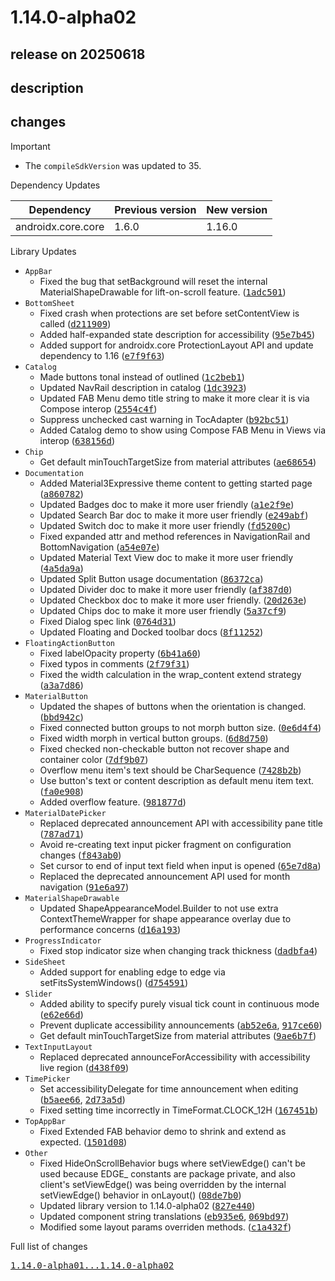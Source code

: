 # 1.14.0-alpha02

## release on 20250618

## description

## changes

Important

* The <code>compileSdkVersion</code> was updated to 35.

Dependency Updates

|     Dependency     | Previous version | New version |
|--------------------|------------------|-------------|
| androidx.core.core | 1.6.0            | 1.16.0      |

Library Updates

* <code>AppBar</code>
  * Fixed the bug that setBackground will reset the internal MaterialShapeDrawable for lift-on-scroll feature. (<a class="commit-link" data-hovercard-type="commit" data-hovercard-url="https://github.com/material-components/material-components-android/commit/1adc50110ed6491661f89aa535355b1480fac73a/hovercard" href="https://github.com/material-components/material-components-android/commit/1adc50110ed6491661f89aa535355b1480fac73a"><tt>1adc501</tt></a>)
* <code>BottomSheet</code>
  * Fixed crash when protections are set before setContentView is called (<a class="commit-link" data-hovercard-type="commit" data-hovercard-url="https://github.com/material-components/material-components-android/commit/d2119098489f6f6b55d77f2c7966b8ddf16c90ed/hovercard" href="https://github.com/material-components/material-components-android/commit/d2119098489f6f6b55d77f2c7966b8ddf16c90ed"><tt>d211909</tt></a>)
  * Added half-expanded state description for accessibility (<a class="commit-link" data-hovercard-type="commit" data-hovercard-url="https://github.com/material-components/material-components-android/commit/95e7b452088d88005982a3f29ec212ef7ee8696d/hovercard" href="https://github.com/material-components/material-components-android/commit/95e7b452088d88005982a3f29ec212ef7ee8696d"><tt>95e7b45</tt></a>)
  * Added support for androidx.core ProtectionLayout API and update dependency to 1.16 (<a class="commit-link" data-hovercard-type="commit" data-hovercard-url="https://github.com/material-components/material-components-android/commit/e7f9f639d2f4a3b9f619ce704df82cbb14e49222/hovercard" href="https://github.com/material-components/material-components-android/commit/e7f9f639d2f4a3b9f619ce704df82cbb14e49222"><tt>e7f9f63</tt></a>)
* <code>Catalog</code>
  * Made buttons tonal instead of outlined (<a class="commit-link" data-hovercard-type="commit" data-hovercard-url="https://github.com/material-components/material-components-android/commit/1c2beb13199e8762e28fadd416cff803623c99a2/hovercard" href="https://github.com/material-components/material-components-android/commit/1c2beb13199e8762e28fadd416cff803623c99a2"><tt>1c2beb1</tt></a>)
  * Updated NavRail description in catalog (<a class="commit-link" data-hovercard-type="commit" data-hovercard-url="https://github.com/material-components/material-components-android/commit/1dc3923bf7688d3a40510faf666517ebac1439b2/hovercard" href="https://github.com/material-components/material-components-android/commit/1dc3923bf7688d3a40510faf666517ebac1439b2"><tt>1dc3923</tt></a>)
  * Updated FAB Menu demo title string to make it more clear it is via Compose interop (<a class="commit-link" data-hovercard-type="commit" data-hovercard-url="https://github.com/material-components/material-components-android/commit/2554c4f7eba0d0b1bc707748f478d220c4f04e6d/hovercard" href="https://github.com/material-components/material-components-android/commit/2554c4f7eba0d0b1bc707748f478d220c4f04e6d"><tt>2554c4f</tt></a>)
  * Suppress unchecked cast warning in TocAdapter (<a class="commit-link" data-hovercard-type="commit" data-hovercard-url="https://github.com/material-components/material-components-android/commit/b92bc51771a62440c253bbec4509751233f4e3e8/hovercard" href="https://github.com/material-components/material-components-android/commit/b92bc51771a62440c253bbec4509751233f4e3e8"><tt>b92bc51</tt></a>)
  * Added Catalog demo to show using Compose FAB Menu in Views via interop (<a class="commit-link" data-hovercard-type="commit" data-hovercard-url="https://github.com/material-components/material-components-android/commit/638156d1a10dd1404f926837dee4c78843c93470/hovercard" href="https://github.com/material-components/material-components-android/commit/638156d1a10dd1404f926837dee4c78843c93470"><tt>638156d</tt></a>)
* <code>Chip</code>
  * Get default minTouchTargetSize from material attributes (<a class="commit-link" data-hovercard-type="commit" data-hovercard-url="https://github.com/material-components/material-components-android/commit/ae686543ffdedfe2c17f7d6648cc2749f28f6d59/hovercard" href="https://github.com/material-components/material-components-android/commit/ae686543ffdedfe2c17f7d6648cc2749f28f6d59"><tt>ae68654</tt></a>)
* <code>Documentation</code>
  * Added Material3Expressive theme content to getting started page (<a class="commit-link" data-hovercard-type="commit" data-hovercard-url="https://github.com/material-components/material-components-android/commit/a860782978347d0cce0f4a83a786435752f59082/hovercard" href="https://github.com/material-components/material-components-android/commit/a860782978347d0cce0f4a83a786435752f59082"><tt>a860782</tt></a>)
  * Updated Badges doc to make it more user friendly (<a class="commit-link" data-hovercard-type="commit" data-hovercard-url="https://github.com/material-components/material-components-android/commit/a1e2f9e31fde54ae8acc7a5d3e7da0c8c6d68599/hovercard" href="https://github.com/material-components/material-components-android/commit/a1e2f9e31fde54ae8acc7a5d3e7da0c8c6d68599"><tt>a1e2f9e</tt></a>)
  * Updated Search Bar doc to make it more user friendly (<a class="commit-link" data-hovercard-type="commit" data-hovercard-url="https://github.com/material-components/material-components-android/commit/e249abfd9b57eebd7afa2f8e6934056225229411/hovercard" href="https://github.com/material-components/material-components-android/commit/e249abfd9b57eebd7afa2f8e6934056225229411"><tt>e249abf</tt></a>)
  * Updated Switch doc to make it more user friendly (<a class="commit-link" data-hovercard-type="commit" data-hovercard-url="https://github.com/material-components/material-components-android/commit/fd5200c6f3999aa0162b6ee1acd8c345c20b4027/hovercard" href="https://github.com/material-components/material-components-android/commit/fd5200c6f3999aa0162b6ee1acd8c345c20b4027"><tt>fd5200c</tt></a>)
  * Fixed expanded attr and method references in NavigationRail and BottomNavigation (<a class="commit-link" data-hovercard-type="commit" data-hovercard-url="https://github.com/material-components/material-components-android/commit/a54e07e4c426025acabe5e6e2c209c4a250c169f/hovercard" href="https://github.com/material-components/material-components-android/commit/a54e07e4c426025acabe5e6e2c209c4a250c169f"><tt>a54e07e</tt></a>)
  * Updated Material Text View doc to make it more user friendly (<a class="commit-link" data-hovercard-type="commit" data-hovercard-url="https://github.com/material-components/material-components-android/commit/4a5da9a391eefbe4962946f919c3f6d624bead33/hovercard" href="https://github.com/material-components/material-components-android/commit/4a5da9a391eefbe4962946f919c3f6d624bead33"><tt>4a5da9a</tt></a>)
  * Updated Split Button usage documentation (<a class="commit-link" data-hovercard-type="commit" data-hovercard-url="https://github.com/material-components/material-components-android/commit/86372cada31ac19499189ef934e560eb30d771d9/hovercard" href="https://github.com/material-components/material-components-android/commit/86372cada31ac19499189ef934e560eb30d771d9"><tt>86372ca</tt></a>)
  * Updated Divider doc to make it more user friendly (<a class="commit-link" data-hovercard-type="commit" data-hovercard-url="https://github.com/material-components/material-components-android/commit/af387d04049f47eaec928c5369e9fc27365575d0/hovercard" href="https://github.com/material-components/material-components-android/commit/af387d04049f47eaec928c5369e9fc27365575d0"><tt>af387d0</tt></a>)
  * Updated Checkbox doc to make it more user friendly. (<a class="commit-link" data-hovercard-type="commit" data-hovercard-url="https://github.com/material-components/material-components-android/commit/20d263e1651c88efe07f62e00c8e83c6213be172/hovercard" href="https://github.com/material-components/material-components-android/commit/20d263e1651c88efe07f62e00c8e83c6213be172"><tt>20d263e</tt></a>)
  * Updated Chips doc to make it more user friendly (<a class="commit-link" data-hovercard-type="commit" data-hovercard-url="https://github.com/material-components/material-components-android/commit/5a37cf9633db76d0f3f7f8b2a3860d32218f7560/hovercard" href="https://github.com/material-components/material-components-android/commit/5a37cf9633db76d0f3f7f8b2a3860d32218f7560"><tt>5a37cf9</tt></a>)
  * Fixed Dialog spec link (<a class="commit-link" data-hovercard-type="commit" data-hovercard-url="https://github.com/material-components/material-components-android/commit/0764d31a4ac64c4568f7642f397fd32d53b9f241/hovercard" href="https://github.com/material-components/material-components-android/commit/0764d31a4ac64c4568f7642f397fd32d53b9f241"><tt>0764d31</tt></a>)
  * Updated Floating and Docked toolbar docs (<a class="commit-link" data-hovercard-type="commit" data-hovercard-url="https://github.com/material-components/material-components-android/commit/8f11252b7c5931041f75523ec922969731a91af0/hovercard" href="https://github.com/material-components/material-components-android/commit/8f11252b7c5931041f75523ec922969731a91af0"><tt>8f11252</tt></a>)
* <code>FloatingActionButton</code>
  * Fixed labelOpacity property (<a class="commit-link" data-hovercard-type="commit" data-hovercard-url="https://github.com/material-components/material-components-android/commit/6b41a60af9a5e197739fde328b95ff37e341262b/hovercard" href="https://github.com/material-components/material-components-android/commit/6b41a60af9a5e197739fde328b95ff37e341262b"><tt>6b41a60</tt></a>)
  * Fixed typos in comments (<a class="commit-link" data-hovercard-type="commit" data-hovercard-url="https://github.com/material-components/material-components-android/commit/2f79f3106470720e83731dd510715d5c6c754416/hovercard" href="https://github.com/material-components/material-components-android/commit/2f79f3106470720e83731dd510715d5c6c754416"><tt>2f79f31</tt></a>)
  * Fixed the width calculation in the wrap_content extend strategy (<a class="commit-link" data-hovercard-type="commit" data-hovercard-url="https://github.com/material-components/material-components-android/commit/a3a7d86cba91e07d200cbc04045276f8ef256ffc/hovercard" href="https://github.com/material-components/material-components-android/commit/a3a7d86cba91e07d200cbc04045276f8ef256ffc"><tt>a3a7d86</tt></a>)
* <code>MaterialButton</code>
  * Updated the shapes of buttons when the orientation is changed. (<a class="commit-link" data-hovercard-type="commit" data-hovercard-url="https://github.com/material-components/material-components-android/commit/bbd942c11b377065f1edcbbca8aee4bdadbcc438/hovercard" href="https://github.com/material-components/material-components-android/commit/bbd942c11b377065f1edcbbca8aee4bdadbcc438"><tt>bbd942c</tt></a>)
  * Fixed connected button groups to not morph button size. (<a class="commit-link" data-hovercard-type="commit" data-hovercard-url="https://github.com/material-components/material-components-android/commit/0e6d4f4658ea6b2cd55dab0618bcca2768f1c7d6/hovercard" href="https://github.com/material-components/material-components-android/commit/0e6d4f4658ea6b2cd55dab0618bcca2768f1c7d6"><tt>0e6d4f4</tt></a>)
  * Fixed width morph in vertical button groups. (<a class="commit-link" data-hovercard-type="commit" data-hovercard-url="https://github.com/material-components/material-components-android/commit/6d8d750735f2e62b64bcd801dc2184ae6e6f5cb8/hovercard" href="https://github.com/material-components/material-components-android/commit/6d8d750735f2e62b64bcd801dc2184ae6e6f5cb8"><tt>6d8d750</tt></a>)
  * Fixed checked non-checkable button not recover shape and container color (<a class="commit-link" data-hovercard-type="commit" data-hovercard-url="https://github.com/material-components/material-components-android/commit/7df9b07882f7340c749f90c2b3b235783282fd4b/hovercard" href="https://github.com/material-components/material-components-android/commit/7df9b07882f7340c749f90c2b3b235783282fd4b"><tt>7df9b07</tt></a>)
  * Overflow menu item's text should be CharSequence (<a class="commit-link" data-hovercard-type="commit" data-hovercard-url="https://github.com/material-components/material-components-android/commit/7428b2b49b4131ae83dddeee196ae8b38c284860/hovercard" href="https://github.com/material-components/material-components-android/commit/7428b2b49b4131ae83dddeee196ae8b38c284860"><tt>7428b2b</tt></a>)
  * Use button's text or content description as default menu item text. (<a class="commit-link" data-hovercard-type="commit" data-hovercard-url="https://github.com/material-components/material-components-android/commit/fa0e9083404592f31f23ccd696d5e5428cdf22bf/hovercard" href="https://github.com/material-components/material-components-android/commit/fa0e9083404592f31f23ccd696d5e5428cdf22bf"><tt>fa0e908</tt></a>)
  * Added overflow feature. (<a class="commit-link" data-hovercard-type="commit" data-hovercard-url="https://github.com/material-components/material-components-android/commit/981877d06da5c25dd8efa0ba5c0f0ecac470f469/hovercard" href="https://github.com/material-components/material-components-android/commit/981877d06da5c25dd8efa0ba5c0f0ecac470f469"><tt>981877d</tt></a>)
* <code>MaterialDatePicker</code>
  * Replaced deprecated announcement API with accessibility pane title (<a class="commit-link" data-hovercard-type="commit" data-hovercard-url="https://github.com/material-components/material-components-android/commit/787ad71352ec385ffe0fe479c8b721ec9181e5ae/hovercard" href="https://github.com/material-components/material-components-android/commit/787ad71352ec385ffe0fe479c8b721ec9181e5ae"><tt>787ad71</tt></a>)
  * Avoid re-creating text input picker fragment on configuration changes (<a class="commit-link" data-hovercard-type="commit" data-hovercard-url="https://github.com/material-components/material-components-android/commit/f843ab0f1f034303dbe9013ab606f5127b4acdb4/hovercard" href="https://github.com/material-components/material-components-android/commit/f843ab0f1f034303dbe9013ab606f5127b4acdb4"><tt>f843ab0</tt></a>)
  * Set cursor to end of input text field when input is opened (<a class="commit-link" data-hovercard-type="commit" data-hovercard-url="https://github.com/material-components/material-components-android/commit/65e7d8afc4dde621eda1225912ca9232d84a1f35/hovercard" href="https://github.com/material-components/material-components-android/commit/65e7d8afc4dde621eda1225912ca9232d84a1f35"><tt>65e7d8a</tt></a>)
  * Replaced the deprecated announcement API used for month navigation (<a class="commit-link" data-hovercard-type="commit" data-hovercard-url="https://github.com/material-components/material-components-android/commit/91e6a97a58686a7947cce8b5ec1bfdc7a7a3a801/hovercard" href="https://github.com/material-components/material-components-android/commit/91e6a97a58686a7947cce8b5ec1bfdc7a7a3a801"><tt>91e6a97</tt></a>)
* <code>MaterialShapeDrawable</code>
  * Updated ShapeAppearanceModel.Builder to not use extra ContextThemeWrapper for shape appearance overlay due to performance concerns (<a class="commit-link" data-hovercard-type="commit" data-hovercard-url="https://github.com/material-components/material-components-android/commit/d16a19364c91bc6c6e2db1161726d82acb561291/hovercard" href="https://github.com/material-components/material-components-android/commit/d16a19364c91bc6c6e2db1161726d82acb561291"><tt>d16a193</tt></a>)
* <code>ProgressIndicator</code>
  * Fixed stop indicator size when changing track thickness (<a class="commit-link" data-hovercard-type="commit" data-hovercard-url="https://github.com/material-components/material-components-android/commit/dadbfa4819d5c3aa57e5728953fa86ec59a80f4a/hovercard" href="https://github.com/material-components/material-components-android/commit/dadbfa4819d5c3aa57e5728953fa86ec59a80f4a"><tt>dadbfa4</tt></a>)
* <code>SideSheet</code>
  * Added support for enabling edge to edge via setFitsSystemWindows() (<a class="commit-link" data-hovercard-type="commit" data-hovercard-url="https://github.com/material-components/material-components-android/commit/d75459102fcb50b7d3253119b95cb7628189b266/hovercard" href="https://github.com/material-components/material-components-android/commit/d75459102fcb50b7d3253119b95cb7628189b266"><tt>d754591</tt></a>)
* <code>Slider</code>
  * Added ability to specify purely visual tick count in continuous mode (<a class="commit-link" data-hovercard-type="commit" data-hovercard-url="https://github.com/material-components/material-components-android/commit/e62e66d7bc94d4ec883e94c60a6217cf74237883/hovercard" href="https://github.com/material-components/material-components-android/commit/e62e66d7bc94d4ec883e94c60a6217cf74237883"><tt>e62e66d</tt></a>)
  * Prevent duplicate accessibility announcements (<a class="commit-link" data-hovercard-type="commit" data-hovercard-url="https://github.com/material-components/material-components-android/commit/ab52e6afc4a80c3adc9536a58831fe7883667871/hovercard" href="https://github.com/material-components/material-components-android/commit/ab52e6afc4a80c3adc9536a58831fe7883667871"><tt>ab52e6a</tt></a>, <a class="commit-link" data-hovercard-type="commit" data-hovercard-url="https://github.com/material-components/material-components-android/commit/917ce60aa5c7e635d1c2be88cbfffd87a2b79093/hovercard" href="https://github.com/material-components/material-components-android/commit/917ce60aa5c7e635d1c2be88cbfffd87a2b79093"><tt>917ce60</tt></a>)
  * Get default minTouchTargetSize from material attributes (<a class="commit-link" data-hovercard-type="commit" data-hovercard-url="https://github.com/material-components/material-components-android/commit/9ae6b7f4b3efae1ea227779703b77e6fa8c9dd31/hovercard" href="https://github.com/material-components/material-components-android/commit/9ae6b7f4b3efae1ea227779703b77e6fa8c9dd31"><tt>9ae6b7f</tt></a>)
* <code>TextInputLayout</code>
  * Replaced deprecated announceForAccessibility with accessibility live region (<a class="commit-link" data-hovercard-type="commit" data-hovercard-url="https://github.com/material-components/material-components-android/commit/d438f092220768b036af7a2f8fb195d929d5ed3b/hovercard" href="https://github.com/material-components/material-components-android/commit/d438f092220768b036af7a2f8fb195d929d5ed3b"><tt>d438f09</tt></a>)
* <code>TimePicker</code>
  * Set accessibilityDelegate for time announcement when editing (<a class="commit-link" data-hovercard-type="commit" data-hovercard-url="https://github.com/material-components/material-components-android/commit/b5aee6682c91aa2e99b3e2be3ed866acdfe6e073/hovercard" href="https://github.com/material-components/material-components-android/commit/b5aee6682c91aa2e99b3e2be3ed866acdfe6e073"><tt>b5aee66</tt></a>, <a class="commit-link" data-hovercard-type="commit" data-hovercard-url="https://github.com/material-components/material-components-android/commit/2d73a5dca61c33f784db544e6ee3b344790f838b/hovercard" href="https://github.com/material-components/material-components-android/commit/2d73a5dca61c33f784db544e6ee3b344790f838b"><tt>2d73a5d</tt></a>)
  * Fixed setting time incorrectly in TimeFormat.CLOCK_12H (<a class="commit-link" data-hovercard-type="commit" data-hovercard-url="https://github.com/material-components/material-components-android/commit/167451b532d5c6274aaf8f92b806d0584057b4ac/hovercard" href="https://github.com/material-components/material-components-android/commit/167451b532d5c6274aaf8f92b806d0584057b4ac"><tt>167451b</tt></a>)
* <code>TopAppBar</code>
  * Fixed Extended FAB behavior demo to shrink and extend as expected. (<a class="commit-link" data-hovercard-type="commit" data-hovercard-url="https://github.com/material-components/material-components-android/commit/1501d08876ed7c9dfbb682e8bc421916d30faf06/hovercard" href="https://github.com/material-components/material-components-android/commit/1501d08876ed7c9dfbb682e8bc421916d30faf06"><tt>1501d08</tt></a>)
* <code>Other</code>
  * Fixed HideOnScrollBehavior bugs where setViewEdge() can't be used because EDGE_ constants are package private, and also client's setViewEdge() was being overridden by the internal setViewEdge() behavior in onLayout() (<a class="commit-link" data-hovercard-type="commit" data-hovercard-url="https://github.com/material-components/material-components-android/commit/08de7b042ddd3abcaf962f556031e329afa85334/hovercard" href="https://github.com/material-components/material-components-android/commit/08de7b042ddd3abcaf962f556031e329afa85334"><tt>08de7b0</tt></a>)
  * Updated library version to 1.14.0-alpha02 (<a class="commit-link" data-hovercard-type="commit" data-hovercard-url="https://github.com/material-components/material-components-android/commit/827e4403ec228b35757a4da0e9c35c10a063deb9/hovercard" href="https://github.com/material-components/material-components-android/commit/827e4403ec228b35757a4da0e9c35c10a063deb9"><tt>827e440</tt></a>)
  * Updated component string translations (<a class="commit-link" data-hovercard-type="commit" data-hovercard-url="https://github.com/material-components/material-components-android/commit/eb935e60b0d8246c43fcee7bb8b3eecd3036eb30/hovercard" href="https://github.com/material-components/material-components-android/commit/eb935e60b0d8246c43fcee7bb8b3eecd3036eb30"><tt>eb935e6</tt></a>, <a class="commit-link" data-hovercard-type="commit" data-hovercard-url="https://github.com/material-components/material-components-android/commit/069bd97852b76eca8264f94d91a3a8220e159fc8/hovercard" href="https://github.com/material-components/material-components-android/commit/069bd97852b76eca8264f94d91a3a8220e159fc8"><tt>069bd97</tt></a>)
  * Modified some layout params overriden methods. (<a class="commit-link" data-hovercard-type="commit" data-hovercard-url="https://github.com/material-components/material-components-android/commit/c1a432fdc032bab632771699dd211e1f15989766/hovercard" href="https://github.com/material-components/material-components-android/commit/c1a432fdc032bab632771699dd211e1f15989766"><tt>c1a432f</tt></a>)

Full list of changes

<a class="commit-link" href="https://github.com/material-components/material-components-android/compare/1.14.0-alpha01...1.14.0-alpha02"><tt>1.14.0-alpha01...1.14.0-alpha02</tt></a>

